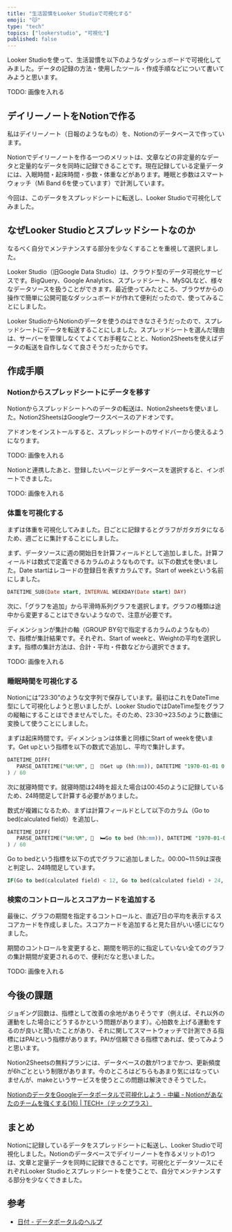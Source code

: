 ```yaml
---
title: "生活習慣をLooker Studioで可視化する"
emoji: "😽"
type: "tech"
topics: ["lookerstudio", "可視化"]
published: false
---
```


Looker Studioを使って、生活習慣を以下のようなダッシュボードで可視化してみました。データの記録の方法・使用したツール・作成手順などについて書いてみようと思います。

TODO: 画像を入れる

## デイリーノートをNotionで作る

私はデイリーノート（日報のようなもの）を、Notionのデータベースで作っています。

Notionでデイリーノートを作る一つのメリットは、文章などの非定量的なデータと定量的なデータを同時に記録できることです。現在記録している定量データには、入眠時間・起床時間・歩数・体重などがあります。睡眠と歩数はスマートウォッチ（Mi Band 6を使っています）で計測しています。

今回は、このデータをスプレッドシートに転送し、Looker Studioで可視化してみました。

## なぜLooker Studioとスプレッドシートなのか

なるべく自分でメンテナンスする部分を少なくすることを重視して選択しました。

Looker Studio（旧Google Data Studio）は、クラウド型のデータ可視化サービスです。BigQuery、Google Analytics、スプレッドシート、MySQLなど、様々なデータソースを扱うことができます。最近使ってみたところ、ブラウザからの操作で簡単に公開可能なダッシュボードが作れて便利だったので、使ってみることにしました。

Looker StudioからNotionのデータを使うのはできなさそうだったので、スプレッドシートにデータを転送することにしました。スプレッドシートを選んだ理由は、サーバーを管理しなくてよくてお手軽なことと、Notion2Sheetsを使えばデータの転送を自作しなくて良さそうだったからです。

## 作成手順

### Notionからスプレッドシートにデータを移す

Notionからスプレッドシートへのデータの転送は、Notion2sheetsを使いました。Notion2SheetsはGoogleワークスペースのアドオンです。

アドオンをインストールすると、スプレッドシートのサイドバーから使えるようになります。

TODO: 画像を入れる

Notionと連携したあと、登録したいページとデータベースを選択すると、インポートできました。

TODO: 画像を入れる

### 体重を可視化する

まずは体重を可視化してみました。日ごとに記録するとグラフがガタガタになるため、週ごとに集計することにしました。

まず、データソースに週の開始日を計算フィールドとして追加しました。計算フィールドは数式で定義できるカラムのようなものです。以下の数式を使いました。Date startはレコードの登録日を表すカラムです。Start of weekという名前にしました。

```sql
DATETIME_SUB(Date start, INTERVAL WEEKDAY(Date start) DAY)
```

次に、「グラフを追加」から平滑時系列グラフを選択します。グラフの種類は途中から変更することはできないようなので、注意が必要です。

ディメンションが集計の軸（GROUP BY句で指定するカラムのようなもの）で、指標が集計結果です。それぞれ、Start of weekと、Weightの平均を選択します。指標の集計方法は、合計・平均・件数などから選択できます。

TODO: 画像を入れる

### 睡眠時間を可視化する

Notionには”23:30”のような文字列で保存しています。最初はこれをDateTime型にして可視化しようと思いましたが、Looker StudioではDateTime型をグラフの縦軸にすることはできませんでした。そのため、23:30→23.5のように数値に変換して使うことにしました。

まずは起床時間です。ディメンションは体重と同様にStart of weekを使います。Get upという指標を以下の数式で追加し、平均で集計します。

```sql
DATETIME_DIFF(
   PARSE_DATETIME("%H:%M", 📄  ⏰Get up (hh:mm)), DATETIME "1970-01-01 00:00:00", MINUTE
) / 60
```

次に就寝時間です。就寝時間は24時を超えた場合は00:45のように記録しているため、24時間足して計算する必要がありました。

数式が複雑になるため、まずは計算フィールドとして以下のカラム（Go to bed(calculated field)）を追加し、

```sql
DATETIME_DIFF(
   PARSE_DATETIME("%H:%M", 📄  🛏Go to bed (hh:mm)), DATETIME "1970-01-01 00:00:00", MINUTE
) / 60
```

Go to bedという指標を以下の式でグラフに追加しました。00:00~11:59は深夜と判定し、24時間足しています。

```sql
IF(Go to bed(calculated field) < 12, Go to bed(calculated field) + 24, Go to bed(calculated field))
```

### 検索のコントロールとスコアカードを追加する

最後に、グラフの期間を指定するコントロールと、直近7日の平均を表示するスコアカードを作成しました。スコアカードを追加すると見た目がいい感じになりました。

期間のコントロールを変更すると、期間を明示的に指定していない全てのグラフの集計期間が変更されるので、便利だなと思いました。

TODO: 画像を入れる

## 今後の課題

ジョギング回数は、指標として改善の余地がありそうです（例えば、それ以外の運動をした場合にどうするかという問題があります）。心拍数を上げる運動をするのが良いと聞いたことがあり、それに関してスマートウォッチで計測できる指標にはPAIという指標があります。PAIが信頼できる指標であれば、使ってみようと思います。

Notion2Sheetsの無料プランには、データベースの数が1つまでかつ、更新頻度が6hごとという制限があります。今のところはどちらもあまり気にはなっていませんが、makeというサービスを使うとこの問題は解決できそうでした。

[NotionのデータをGoogleデータポータルで可視化しよう - 中編 - Notionがあなたのチームを強くする(16) | TECH+（テックプラス）](https://news.mynavi.jp/techplus/article/howtonotion-16/)

## まとめ

Notionに記録しているデータをスプレッドシートに転送し、Looker Studioで可視化しました。Notionのデータベースでデイリーノートを作るメリットの1つは、文章と定量データを同時に記録できることです。可視化とデータソースにそれぞれLooker Studioとスプレッドシートを使うことで、自分でメンテナンスする部分を少なくできました。

## 参考

- [日付 - データポータルのヘルプ](https://support.google.com/looker-studio/topic/7583292?hl=ja&ref_topic=7019880)
